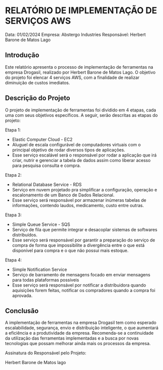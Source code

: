 # RELATÓRIO DE IMPLEMENTAÇÃO DE SERVIÇOS AWS

Data: 01/02/2024
Empresa: Abstergo Industries 
Responsável: Herbert Barone de Matos Lago

## Introdução
Este relatório apresenta o processo de implementação de ferramentas na empresa Drogasil, realizado por Herbert Barone de Matos Lago. O objetivo do projeto foi elencar 4 serviços AWS, com a finalidade de realizar diminuição de custos imediatos.

## Descrição do Projeto
O projeto de implementação de ferramentas foi dividido em 4 etapas, cada uma com seus objetivos específicos. A seguir, serão descritas as etapas do projeto:

Etapa 1: 
- Elastic Computer Cloud - EC2
- Aluguel de escala configurável de computadores virtuais com o principal objetivo de rodar diversos tipos de aplicações.
- Esse serviço escalável será o responsável por rodar a aplicação que irá criar, nutrir e gerenciar a tabela de dados assim como liberar acesso para pesquisa consulta e compra.

Etapa 2: 
- Relational Database Service - RDS
- Serviço em nuvem projetado pra simplificar a configuração, operação e escalonamento de um Banco de Dados Relacional. 
- Esse serviço será responsável por armazenar inúmeras tabelas de informações, contendo laudos, medicamento, custo entre outras.

Etapa 3: 
- Simple Queue Service - SQS
- Serviço de fila que permite integrar e desacoplar sistemas de softwares distribuídos.
- Esse serviço será responsável por garantir a preparação do serviço de compra de forma que impossibilite a divergência entre o que está disponível para compra e o que não possui mais estoque.

Etapa 4: 
- Simple Notification Service
- Serviço de barramento de mensagens focado em enviar mensagens para todas plataformas possíveis
- Esse serviço será responsável por notificar a distribuidora quando aquisições forem feitas, notificar os compradores quando a compra foi aprovada.

## Conclusão
A implementação de ferramentas na empresa Drogasil tem como esperado escalabilidade, segurança, envio e distribuição inteligente, o que aumentará a eficiência e a produtividade da empresa. Recomenda-se a continuidade da utilização das ferramentas implementadas e a busca por novas tecnologias que possam melhorar ainda mais os processos da empresa.

Assinatura do Responsável pelo Projeto:

Herbert Barone de Matos lago